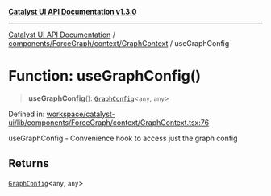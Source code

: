 [**Catalyst UI API Documentation v1.3.0**](../../../../../README.md)

---

[Catalyst UI API Documentation](../../../../../README.md) / [components/ForceGraph/context/GraphContext](../README.md) / useGraphConfig

# Function: useGraphConfig()

> **useGraphConfig**(): [`GraphConfig`](../../../config/types/interfaces/GraphConfig.md)\<`any`, `any`\>

Defined in: [workspace/catalyst-ui/lib/components/ForceGraph/context/GraphContext.tsx:76](https://github.com/TheBranchDriftCatalyst/catalyst-ui/blob/main/lib/components/ForceGraph/context/GraphContext.tsx#L76)

useGraphConfig - Convenience hook to access just the graph config

## Returns

[`GraphConfig`](../../../config/types/interfaces/GraphConfig.md)\<`any`, `any`\>
